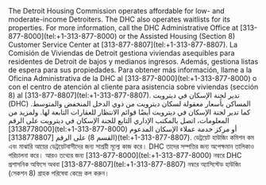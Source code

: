 <RenderIf language="default">
The Detroit Housing Commission operates affordable for low- and moderate-income Detroiters. The DHC also operates waitlists for its properties. For more information, call the DHC Administrative Office at [313-877-8000](tel:+1-313-877-8000) or the Assisted Housing (Section 8) Customer Service Center at [313-877-8807](tel:+1-313-877-8807).

</RenderIf>

<RenderIf language="es">
La Comisión de Viviendas de Detroit gestiona viviendas asequibles para residentes de Detroit de bajos y medianos ingresos. Además, gestiona listas de espera para sus propiedades. Para obtener más información, llame a la Oficina Administrativa de la DHC al [313-877-8000](tel:+1-313-877-8000) o con el centro de atención al cliente para asistencia sobre viviendas (sección 8) al [313-877-8807](tel:+1-313-877-8807).

</RenderIf>

<RenderIf language="ar">
تدير لجنة الإسكان في ديترويت (DHC) المساكن بأسعار معقولة لسكان ديترويت من ذوي الدخل المنخفض والمتوسط. كما تدير لجنة الإسكان في ديترويت أيضًا قوائم الانتظار للعقارات التابعة لها. ولمزيد من المعلومات، اتصل بالمكتب الإداري التابع للجنة الإسكان في ديترويت على الرقم [3138778000](tel:+1-313-877-8000) أو مركز خدمة عملاء الإسكان المدعوم (القسم 8) على الرقم [3138778807](tel:+1-313-877-8807).

</RenderIf>

<RenderIf language="bn">
ডেট্রয়েট হাউজিং কমিশন কম এবং মাঝারি আয়ের ডেট্রয়েটবাসীদের জন্য সাশ্রয়ী মূল্যে কাজ করে। DHC তাদের সম্পত্তির জন্য অপেক্ষমান তালিকাও পরিচালনা করে। আরও তথ্যের জন্য [313-877-8000](tel:+1-313-877-8000) নম্বরে DHC প্রশাসনিক অফিসে অথবা [313-877-8807](tel:+1-313-877-8807) নম্বরে অ্যাসিস্টেড হাউজিং (সেকশন 8) গ্রাহক পরিষেবা কেন্দ্রে কল করুন।

</RenderIf>